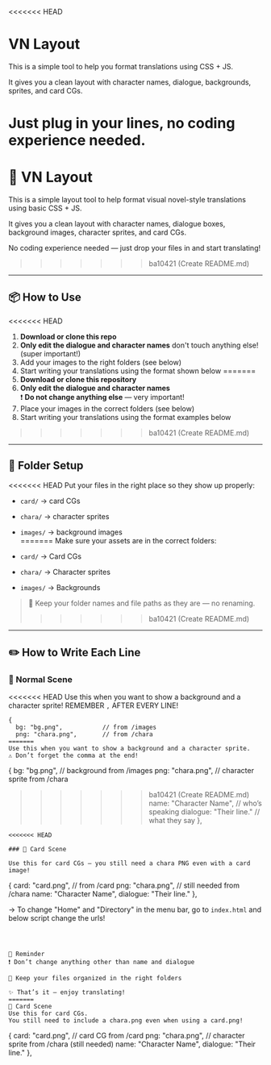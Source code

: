 <<<<<<< HEAD
# VN Layout

This is a simple tool to help you format translations using CSS + JS.  

It gives you a clean layout with character names, dialogue, backgrounds, sprites, and card CGs.

Just plug in your lines, no coding experience needed.
=======
# 📘 VN Layout

This is a simple layout tool to help format visual novel-style translations using basic CSS + JS.

It gives you a clean layout with character names, dialogue boxes, background images, character sprites, and card CGs.

No coding experience needed — just drop your files in and start translating!
>>>>>>> ba10421 (Create README.md)

---

## 📦 How to Use

<<<<<<< HEAD
1. **Download or clone this repo**
2. **Only edit the dialogue and character names** don't touch anything else! (super important!)
3. Add your images to the right folders (see below)
4. Start writing your translations using the format shown below
=======
1. **Download or clone this repository**
2. **Only edit the dialogue and character names**  
   ❗ **Do not change anything else** — very important!
3. Place your images in the correct folders (see below)
4. Start writing your translations using the format examples below
>>>>>>> ba10421 (Create README.md)

---

## 📁 Folder Setup

<<<<<<< HEAD
Put your files in the right place so they show up properly:

- `card/` → card CGs  
- `chara/` → character sprites  
- `images/` → background images  
=======
Make sure your assets are in the correct folders:

- `card/` → Card CGs  
- `chara/` → Character sprites  
- `images/` → Backgrounds  

> 🔄 Keep your folder names and file paths as they are — no renaming.
>>>>>>> ba10421 (Create README.md)

---

## ✏️ How to Write Each Line

### 🔹 Normal Scene

<<<<<<< HEAD
Use this when you want to show a background and a character sprite! REMEMBER `,` AFTER EVERY LINE!
```
{
  bg: "bg.png",           // from /images
  png: "chara.png",       // from /chara
=======
Use this when you want to show a background and a character sprite.
⚠️ Don’t forget the comma at the end!

```
{
  bg: "bg.png",           // background from /images
  png: "chara.png",       // character sprite from /chara
>>>>>>> ba10421 (Create README.md)
  name: "Character Name", // who’s speaking
  dialogue: "Their line." // what they say
},
```
<<<<<<< HEAD

### 🔹 Card Scene

Use this for card CGs — you still need a chara PNG even with a card image!
```
{
  card: "card.png",       // from /card
  png: "chara.png",       // still needed from /chara
  name: "Character Name", 
  dialogue: "Their line."
},

→ To change "Home" and "Directory" in the menu bar, go to `index.html` and below script change the urls!
```



🔔 Reminder
❗ Don’t change anything other than name and dialogue

🧼 Keep your files organized in the right folders

✨ That’s it — enjoy translating!
=======
🔹 Card Scene
Use this for card CGs.
You still need to include a chara.png even when using a card.png!

```
{
  card: "card.png",       // card CG from /card
  png: "chara.png",       // character sprite from /chara (still needed)
  name: "Character Name", 
  dialogue: "Their line."
},
```
